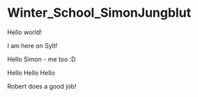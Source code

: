 # Winter_School_SimonJungblut

Hello world!

I am here on Sylt!


Hello Simon - me too :D

Hello Hello Hello 

Robert does a good job!
